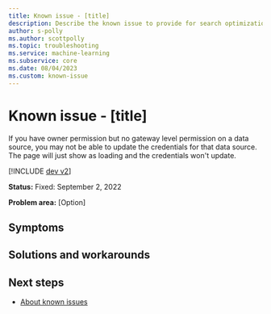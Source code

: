 ```yaml
---
title: Known issue - [title] 
description: Describe the known issue to provide for search optimization
author: s-polly
ms.author: scottpolly
ms.topic: troubleshooting  
ms.service: machine-learning
ms.subservice: core
ms.date: 08/04/2023
ms.custom: known-issue
---
```


# Known issue  - [title]
<!--- Update the above text with the title of the ki. Make sure it matches the title in the metadata --->

<!--- Provide a summary of the issue. This is used for search. What you put here wil display in the search results---> If you have owner permission but no gateway level permission on a data source, you may not be able to update the credentials for that data source.  The page will just show as loading and the credentials won't update.

[!INCLUDE [dev v2](../includes/machine-learning-dev-v2.md)]
<!--- Choose the correct include --->

**Status:** Fixed: September 2, 2022
<!--- options are 'Open', 'Fixed: <date fixed>' --->

**Problem area:** [Option]
<!--- Current options are 'Workspace RP', 'Compute', 'Inferencing',  or 'Pipelines and Designer' --->


## Symptoms




## Solutions and workarounds


## Next steps

- [About known issues](azureml-known-issues.md)
